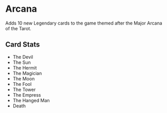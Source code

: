 # Arcana
Adds 10 new Legendary cards to the game themed after the Major Arcana of the Tarot.

## Card Stats
- The Devil
- The Sun
- The Hermit
- The Magician
- The Moon
- The Fool
- The Tower
- The Empress
- The Hanged Man
- Death
